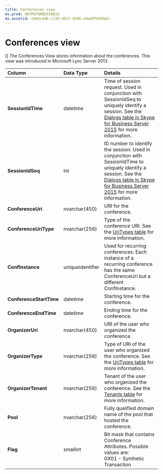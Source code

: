 ```yaml
---
title: Conferences view
ms.prod: SKYPEFORBUSINESS
ms.assetid: c0e5c4db-c135-401f-9296-e9a49f6499a1
---
```



# Conferences view
[]
The Conferences View stores information about the conferences. This view was introduced in Microsoft Lync Server 2013.
  
    
    



|**Column**|**Data Type**|**Details**|
|:-----|:-----|:-----|
|**SessionIdTime** <br/> |datetime  <br/> |Time of session request. Used in conjunction with SessionIdSeq to uniquely identify a session. See the  [Dialogs table in Skype for Business Server 2015](dialogs-table-in-skype-for-business-server-2015.md) for more information. <br/> |
|**SessionIdSeq** <br/> |int  <br/> |ID number to identify the session. Used in conjunction with SessionIdTime to uniquely identify a session. See the  [Dialogs table in Skype for Business Server 2015](dialogs-table-in-skype-for-business-server-2015.md) for more information. <br/> |
|**ConferenceUri** <br/> |nvarchar(450)  <br/> |URI for the conference.  <br/> |
|**ConferenceUriType** <br/> |nvarchar(256)  <br/> |Type of the conference URI. See the  [UriTypes table](uritypes-table.md) for more information. <br/> |
|**ConfInstance** <br/> |uniqueidentifier  <br/> |Used for recurring conferences. Each instance of a recurring conference has the same ConferenceUri but a different ConfInstance.  <br/> |
|**ConferenceStartTime** <br/> |datetime  <br/> |Starting time for the conference.  <br/> |
|**ConferenceEndTime** <br/> |datetime  <br/> |Ending time for the conference.  <br/> |
|**OrganizerUri** <br/> |nvarchar(450)  <br/> |URI of the user who organized the conference.  <br/> |
|**OrganizerType** <br/> |nvarchar(256)  <br/> |Type of URI of the user who organized the conference. See the  [UriTypes table](uritypes-table.md) for more information. <br/> |
|**OrganizerTenant** <br/> |nvarchar(256)  <br/> |Tenant of the user who organized the conference. See the  [Tenants table](tenants-table.md) for more information. <br/> |
|**Pool** <br/> |nvarchar(256)  <br/> |Fully qualified domain name of the pool that hosted the conference.  <br/> |
|**Flag** <br/> |smallint  <br/> |Bit mask that contains Conference Attributes. Possible values are:  <br/> 0X01 - Synthetic Transaction  <br/> |
   

